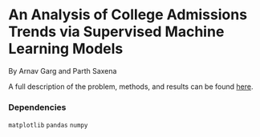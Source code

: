 # An Analysis of College Admissions Trends via Supervised Machine Learning Models 

By Arnav Garg and Parth Saxena

A full description of the problem, methods, and results can be found [here](https://drive.google.com/file/d/1tZmKP1hO_vM91s6TzQluH_LqFyiFlrn6/view). 

### Dependencies
`matplotlib`
`pandas`
`numpy`
